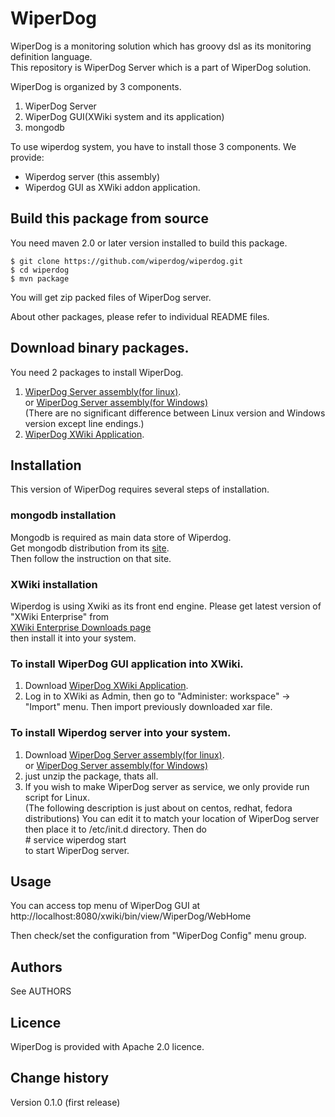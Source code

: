 WiperDog
=================
WiperDog is a monitoring solution which has groovy dsl as its monitoring definition language.  
This repository is WiperDog Server which is a part of WiperDog solution.

WiperDog is organized by 3 components.

1. WiperDog Server
2. WiperDog GUI(XWiki system and its application)
3. mongodb

To use wiperdog system, you have to install those 3 components.
We provide:  
* Wiperdog server (this assembly)  
* Wiperdog GUI as XWiki addon application.

Build this package from source
------------------------------------
You need maven 2.0 or later version installed to  build this package.
  
    $ git clone https://github.com/wiperdog/wiperdog.git
    $ cd wiperdog
    $ mvn package

You will get zip packed files of WiperDog server.

About other packages, please refer to individual README files.

Download binary packages.
-------------------------------------
You need 2 packages to install WiperDog.  

1.  [WiperDog Server assembly(for linux)](http://demo.wiperdog.org/jenkins/job/wiperdog-assembly/lastSuccessfulBuild/artifact/target/wiperdog-0.1.0-SNAPSHOT-unix.zip).  
or  [WiperDog Server assembly(for Windows)](http://demo.wiperdog.org/jenkins/job/wiperdog-assembly/lastSuccessfulBuild/artifact/target/wiperdog-0.1.0-SNAPSHOT-win.zip)   
(There are no significant difference between Linux version and Windows version except line endings.)
2.  [WiperDog XWiki Application](http://develop.wiperdog.org/jenkins/job/wiperdog-xwiki-app/lastSuccessfulBuild/artifact/target/wiperdog-xwiki-app-0.1.0.xar).  

Installation
-------------------------------------
This version of WiperDog requires several steps of installation. 
### mongodb installation
Mongodb is required as main data store of Wiperdog.  
Get mongodb distribution from its [site](http://www.mongodb.org/).  
Then follow the instruction on that site.

### XWiki installation
Wiperdog is using Xwiki as its front end engine.
Please get latest version of "XWiki Enterprise" from   
[XWiki Enterprise Downloads page](http://www.xwiki.org/xwiki/bin/view/Main/Download)   
then install it into your system.

### To install WiperDog GUI application into XWiki.
1. Download [WiperDog XWiki Application](http://develop.wiperdog.org/jenkins/job/wiperdog-xwiki-app/lastSuccessfulBuild/artifact/target/wiperdog-xwiki-app-0.1.0.xar).  
2. Log in to XWiki as Admin, then go to "Administer: workspace" -> "Import" menu.
Then import previously downloaded xar file. 

### To install Wiperdog server into your system.
1. Download  [WiperDog Server assembly(for linux)](http://demo.wiperdog.org/jenkins/job/wiperdog-assembly/lastSuccessfulBuild/artifact/target/wiperdog-0.1.0-SNAPSHOT-unix.zip).  
or  [WiperDog Server assembly(for Windows)](http://demo.wiperdog.org/jenkins/job/wiperdog-assembly/lastSuccessfulBuild/artifact/target/wiperdog-0.1.0-SNAPSHOT-win.zip)   
2. just unzip the package, thats all.
3. If you wish to make WiperDog server as service, we only provide run script for Linux.   
(The following description is just about on centos, redhat, fedora distributions)
You can edit it to match your location of WiperDog server  then place it to /etc/init.d directory.
Then do  
        # service wiperdog start    
to start WiperDog server.  

Usage
-------------------------------------
You can access top menu of WiperDog GUI at  
http://localhost:8080/xwiki/bin/view/WiperDog/WebHome

Then check/set the configuration from "WiperDog Config" menu group.

Authors
-------------------------------------
See AUTHORS

Licence
-------------------------------------
WiperDog is provided with Apache 2.0 licence.

Change history
-------------------------------------
Version 0.1.0 (first release)

